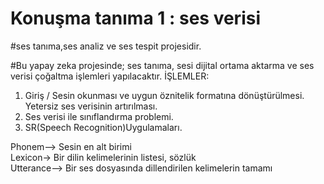 # Konuşma tanıma 1 : ses verisi
#ses tanıma,ses analiz ve ses tespit projesidir.

#Bu yapay zeka projesinde; ses tanıma, sesi dijital ortama aktarma ve ses verisi çoğaltma işlemleri yapılacaktır.
İŞLEMLER:
1. Giriş / Sesin okunması ve uygun öznitelik formatına dönüştürülmesi. Yetersiz ses verisinin artırılması.
2.	Ses verisi ile sınıflandırma problemi.
3.	SR(Speech Recognition)Uygulamaları.


Phonem-->	Sesin en alt birimi <br>
Lexicon->	Bir dilin kelimelerinin listesi, sözlük <br>
Utterance-->	Bir ses dosyasında dillendirilen kelimelerin tamamı
